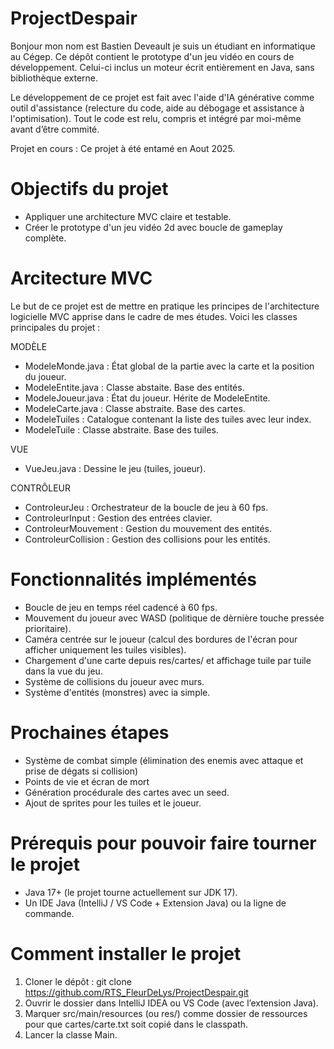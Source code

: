 

# ProjectDespair

Bonjour mon nom est Bastien Deveault je suis un étudiant en informatique au Cégep.
Ce dépôt contient le prototype d'un jeu vidéo en cours de développement. Celui-ci inclus un moteur écrit entièrement en Java, sans bibliothèque externe.

Le développement de ce projet est fait avec l'aide d'IA générative comme outil d'assistance (relecture du code, aide au débogage et assistance à l'optimisation). Tout le code est relu, compris et intégré par moi-même avant d’être commité.

Projet en cours : Ce projet à été entamé en Aout 2025.

# Objectifs du projet

- Appliquer une architecture MVC claire et testable.
- Créer le prototype d'un jeu vidéo 2d avec boucle de gameplay complète.

# Arcitecture MVC

Le but de ce projet est de mettre en pratique les principes de l'architecture logicielle MVC apprise dans le cadre de mes études. Voici les classes principales du projet :

MODÈLE 
- ModeleMonde.java : État global de la partie avec la carte et la position du joueur.
- ModeleEntite.java : Classe abstaite. Base des entités.
- ModeleJoueur.java : État du joueur. Hérite de ModeleEntite.
- ModeleCarte.java : Classe abstraite. Base des cartes.
- ModeleTuiles : Catalogue contenant la liste des tuiles avec leur index.
- ModeleTuile : Classe abstraite. Base des tuiles.

VUE
- VueJeu.java : Dessine le jeu (tuiles, joueur).

CONTRÔLEUR
- ControleurJeu : Orchestrateur de la boucle de jeu à 60 fps.
- ControleurInput : Gestion des entrées clavier.
- ControleurMouvement : Gestion du mouvement des entités.
- ControleurCollision : Gestion des collisions pour les entités.

# Fonctionnalités implémentés

- Boucle de jeu en temps réel cadencé à 60 fps.
- Mouvement du joueur avec WASD (politique de dèrnière touche pressée prioritaire).
- Caméra centrée sur le joueur (calcul des bordures de l'écran pour afficher uniquement les tuiles visibles).
- Chargement d'une carte depuis res/cartes/ et affichage tuile par tuile dans la vue du jeu.
- Système de collisions du joueur avec murs.
- Système d'entités (monstres) avec ia simple.

# Prochaines étapes

- Système de combat simple (élimination des enemis avec attaque et prise de dégats si collision)
- Points de vie et écran de mort
- Génération procédurale des cartes avec un seed.
- Ajout de sprites pour les tuiles et le joueur.

# Prérequis pour pouvoir faire tourner le projet

- Java 17+ (le projet tourne actuellement sur JDK 17).
- Un IDE Java (IntelliJ / VS Code + Extension Java) ou la ligne de commande.

# Comment installer le projet

1. Cloner le dépôt : git clone https://github.com/RTS_FleurDeLys/ProjectDespair.git
2. Ouvrir le dossier dans IntelliJ IDEA ou VS Code (avec l’extension Java).
3. Marquer src/main/resources (ou res/) comme dossier de ressources pour que cartes/carte.txt soit copié dans le classpath.
4. Lancer la classe Main.
